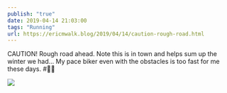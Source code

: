 ```yaml
---
publish: "true"
date: 2019-04-14 21:03:00
tags: "Running"
url: https://ericmwalk.blog/2019/04/14/caution-rough-road.html
---
```


CAUTION! Rough road ahead.
Note this is in town and helps sum up the winter we had... My pace biker even with the obstacles is too fast for me these days. #🏃‍♂️

![](https://ericmwalk.blog/uploads/2022/b8b7953342.jpg)
